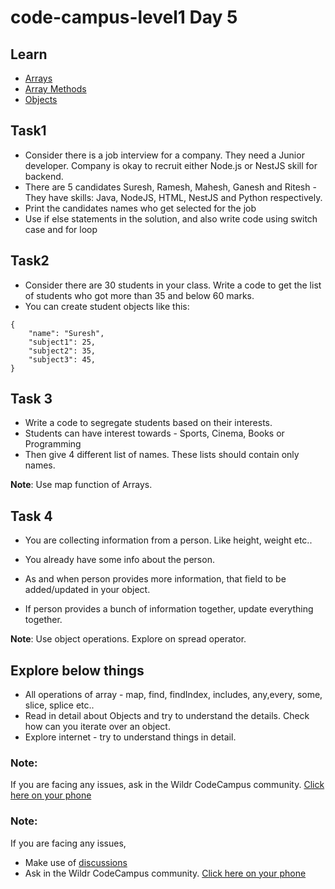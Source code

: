 # code-campus-level1 Day 5

## Learn

- [Arrays](https://javascript.info/array)
- [Array Methods](https://javascript.info/array-methods)
- [Objects](https://javascript.info/object-basics)

## Task1

- Consider there is a job interview for a company. They need a Junior developer. Company is okay to recruit either Node.js or NestJS skill for backend.
- There are 5 candidates Suresh, Ramesh, Mahesh, Ganesh and Ritesh - They have skills: Java, NodeJS, HTML, NestJS and Python respectively.
- Print the candidates names who get selected for the job
- Use if else statements in the solution, and also write code using switch case and for loop

## Task2

- Consider there are 30 students in your class. Write a code to get the list of students who got more than 35 and below 60 marks.
- You can create student objects like this:

```
{
    "name": "Suresh",
    "subject1": 25,
    "subject2": 35,
    "subject3": 45,
}
```

## Task 3

- Write a code to segregate students based on their interests.
- Students can have interest towards - Sports, Cinema, Books or Programming
- Then give 4 different list of names. These lists should contain only names.

**Note**: Use map function of Arrays.

## Task 4
- You are collecting information from a person. Like height, weight etc..
- You already have some info about the person.
- As and when person provides more information, that field to be added/updated in your object.

- If person provides a bunch of information together, update everything together.

**Note**: Use object operations. Explore on spread operator.


## Explore below things
- All operations of array - map, find, findIndex, includes, any,every, some, slice, splice etc..
- Read in detail about Objects and try to understand the details. Check how can you iterate over an object.
- Explore internet - try to understand things in detail.


### Note:
If you are facing any issues, ask in the Wildr CodeCampus community. 
[Click here on your phone](https://wildr.com/invite/ioaN)

### Note:
If you are facing any issues, 
- Make use of [discussions](https://github.com/kfuture2024/code-campus-level1/discussions/6) 
- Ask in the Wildr CodeCampus community. 
[Click here on your phone](https://wildr.com/invite/ioaN)